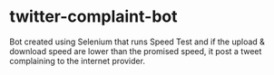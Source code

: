 # twitter-complaint-bot
Bot created using Selenium that runs Speed Test and if the upload & download speed are lower than the promised speed, it post a tweet complaining to the internet provider.
